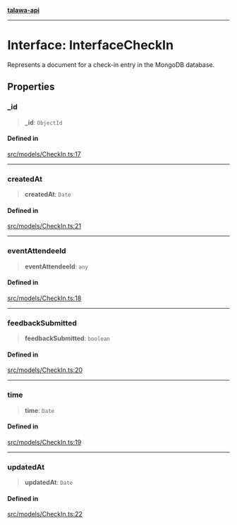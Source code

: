 [**talawa-api**](../../../README.md)

***

# Interface: InterfaceCheckIn

Represents a document for a check-in entry in the MongoDB database.

## Properties

### \_id

> **\_id**: `ObjectId`

#### Defined in

[src/models/CheckIn.ts:17](https://github.com/Suyash878/talawa-api/blob/f376d03c37e9acd046e7cc983947432c95f74442/src/models/CheckIn.ts#L17)

***

### createdAt

> **createdAt**: `Date`

#### Defined in

[src/models/CheckIn.ts:21](https://github.com/Suyash878/talawa-api/blob/f376d03c37e9acd046e7cc983947432c95f74442/src/models/CheckIn.ts#L21)

***

### eventAttendeeId

> **eventAttendeeId**: `any`

#### Defined in

[src/models/CheckIn.ts:18](https://github.com/Suyash878/talawa-api/blob/f376d03c37e9acd046e7cc983947432c95f74442/src/models/CheckIn.ts#L18)

***

### feedbackSubmitted

> **feedbackSubmitted**: `boolean`

#### Defined in

[src/models/CheckIn.ts:20](https://github.com/Suyash878/talawa-api/blob/f376d03c37e9acd046e7cc983947432c95f74442/src/models/CheckIn.ts#L20)

***

### time

> **time**: `Date`

#### Defined in

[src/models/CheckIn.ts:19](https://github.com/Suyash878/talawa-api/blob/f376d03c37e9acd046e7cc983947432c95f74442/src/models/CheckIn.ts#L19)

***

### updatedAt

> **updatedAt**: `Date`

#### Defined in

[src/models/CheckIn.ts:22](https://github.com/Suyash878/talawa-api/blob/f376d03c37e9acd046e7cc983947432c95f74442/src/models/CheckIn.ts#L22)
